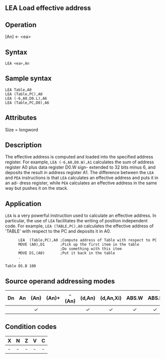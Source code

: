 ## LEA Load effective address

## Operation
[An] ← \<ea\>

## Syntax
```assembly
LEA <ea>,An
```

## Sample syntax
```assembly
LEA Table,A0
LEA (Table,PC),A0
LEA (-6,A0,D0.L),A6
LEA (Table,PC,D0),A6
```

## Attributes
Size = longword

## Description
The effective address is computed and loaded into the specified
address register. For example, `LEA (-6,A0,D0.W),A1` calculates
the sum of address register A0 plus data register D0.W sign-
extended to 32 bits minus 6, and deposits the result in address
register A1. The difference between the `LEA` and `PEA` instructions
is that `LEA` calculates an effective address and puts it in an ad-
dress register, while `PEA` calculates an effective address in the
same way but pushes it on the stack.


## Application
`LEA` is a very powerful instruction used to calculate an effective
address. In particular, the use of `LEA` facilitates the writing of
position independent code. For example, `LEA (TABLE,PC),A0`
calculates the effective address of 'TABLE' with respect to the PC
and deposits it in A0.

```assembly
      LEA  (Table,PC),A0 ;Compute address of Table with respect to PC
      MOVE (A0),D1       ;Pick up the first item in the table
      .                  ;Do something with this item
      MOVE D1,(A0)       ;Put it back in the table
      .
      .
Table DS.B 100
```

## Source operand addressing modes
|Dn|An|(An)|(An)+|-(An)|(d,An)|(d,An,Xi)|ABS.W|ABS.L|(d,PC)|(d,PC,Xn)|imm|
|:-:|:-:|:-:|:-:|:-:|:-:|:-:|:-:|:-:|:-:|:-:|:-:|
|||✓|||✓|✓|✓|✓|✓|✓||

## Condition codes
|X|N|Z|V|C|
|--|--|--|--|--|
|-|-|-|-|-|

